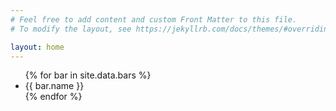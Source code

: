 ```yaml
---
# Feel free to add content and custom Front Matter to this file.
# To modify the layout, see https://jekyllrb.com/docs/themes/#overriding-theme-defaults

layout: home
---
```

<ul id="myUL" class="list-group">
{% for bar in site.data.bars %}
<li class="list-group-item" id="{{ bar.id }}">{{ bar.name }}</li>
{% endfor %}
</ul>

<link rel="stylesheet" href="style.css">
<script src="script.js"></script>
